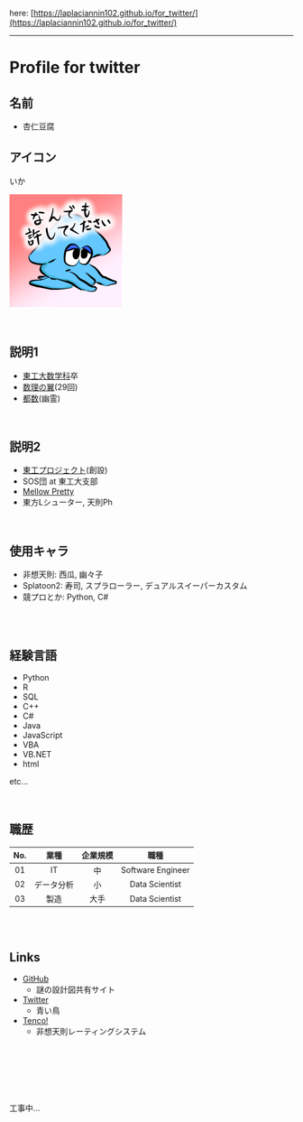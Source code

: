 here: [https://laplaciannin102.github.io/for_twitter/](https://laplaciannin102.github.io/for_twitter/)
___

# **Profile for twitter**

## **名前**
- 杏仁豆腐

## **アイコン**
いか

<img width="200" alt="ika" src="../assets/img/nanika_pink.png"><br>

<br>

## **説明1**
- [東工大数学科](https://educ.titech.ac.jp/math/)卒
- [数理の翼](https://www.npo-tsubasa.jp/)(29回)
- [都数](https://tosuu.web.fc2.com/)(幽霊)

<br>

## **説明2**
- [東工プロジェクト](https://twitter.com/toukouproject)(創設)
- SOS団 at 東工大支部
- [Mellow Pretty](https://www.mellowpretty.com/)
- 東方Lシューター, 天則Ph

<br>

## **使用キャラ**
- 非想天則: 西瓜, 幽々子
- Splatoon2: 寿司, スプラローラー, デュアルスイーパーカスタム
- 競プロとか: Python, C#

<br>
<br>

## **経験言語**
- Python
- R
- SQL
- C++
- C#
- Java
- JavaScript
- VBA
- VB\.NET
- html

etc...

<br>

## **職歴**

|No.    |業種       |企業規模   |職種               |
|:-:    |:-:        |:-:        |:-:                |
|01     |IT         |中         |Software Engineer  |
|02     |データ分析  |小        |Data Scientist     |
|03     |製造       |大手       |Data Scientist     |

<br>
<br>

## **Links**
- [GitHub](https://github.com/laplaciannin102/)
  - 謎の設計図共有サイト
- [Twitter](https://twitter.com/mq_spark/)
  - 青い鳥
- [Tenco!](https://tenco.info/game/2/account/mqmqspark/)
  - 非想天則レーティングシステム

<br>
<br>
<br>
<br>
<br>
<br>
工事中...
<br>
<br>
<br>
<br>

